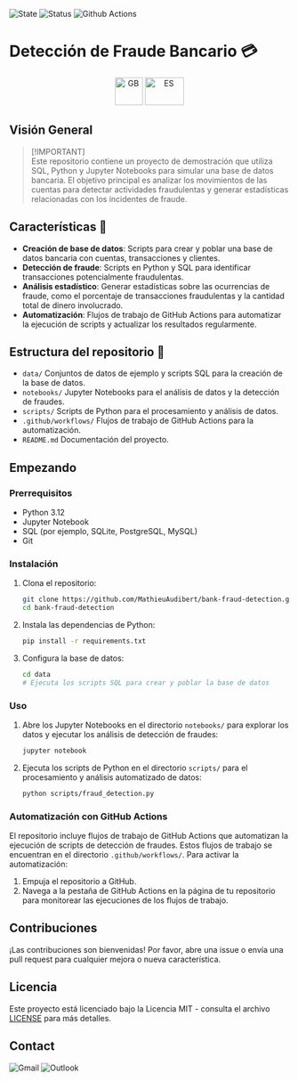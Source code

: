 ![State](https://img.shields.io/badge/State-On_Date-green)
![Status](https://img.shields.io/badge/Status-Release-green)
![Github Actions](https://img.shields.io/badge/Github_Actions-Unverified_%E2%9D%8C-red)

# Detección de Fraude Bancario 💳

<p align='center'>
    <a href="README.md"><img src="[https://upload.wikimedia.org/wikipedia/commons/thumb/8/83/Flag_of_the_United_Kingdom_%283-5%29.svg/2560px-Flag_of_the_United_Kingdom_%283-5%29.svg.png" title="GB" alt="GB" ](https://upload.wikimedia.org/wikipedia/commons/thumb/c/c3/Flag_of_France.svg/1280px-Flag_of_France.svg.png" title="FR" alt="FR")width="70" height="50"/></a> 
    <a href="README_es.md"><img src="https://upload.wikimedia.org/wikipedia/commons/thumb/9/9a/Flag_of_Spain.svg/1280px-Flag_of_Spain.svg.png" title="ES" alt="ES" width="70" height="50"/></a> 
</p>

## Visión General 
>[!IMPORTANT]\
>Este repositorio contiene un proyecto de demostración que utiliza SQL, Python y Jupyter Notebooks para simular una base de datos bancaria. El objetivo principal es analizar los movimientos de las cuentas para detectar actividades fraudulentas y generar estadísticas relacionadas con los incidentes de fraude.

## Características 💎
- **Creación de base de datos**: Scripts para crear y poblar una base de datos bancaria con cuentas, transacciones y clientes.
- **Detección de fraude**: Scripts en Python y SQL para identificar transacciones potencialmente fraudulentas.
- **Análisis estadístico**: Generar estadísticas sobre las ocurrencias de fraude, como el porcentaje de transacciones fraudulentas y la cantidad total de dinero involucrado.
- **Automatización**: Flujos de trabajo de GitHub Actions para automatizar la ejecución de scripts y actualizar los resultados regularmente.

## Estructura del repositorio 📁
- `data/` Conjuntos de datos de ejemplo y scripts SQL para la creación de la base de datos.
- `notebooks/` Jupyter Notebooks para el análisis de datos y la detección de fraudes.
- `scripts/` Scripts de Python para el procesamiento y análisis de datos.
- `.github/workflows/` Flujos de trabajo de GitHub Actions para la automatización.
- `README.md` Documentación del proyecto.

## Empezando

### Prerrequisitos
- Python 3.12
- Jupyter Notebook
- SQL (por ejemplo, SQLite, PostgreSQL, MySQL)
- Git

### Instalación
1. Clona el repositorio:
    ```bash
    git clone https://github.com/MathieuAudibert/bank-fraud-detection.git
    cd bank-fraud-detection
    ```

2. Instala las dependencias de Python:
    ```bash
    pip install -r requirements.txt
    ```

3. Configura la base de datos:
    ```bash
    cd data
    # Ejecuta los scripts SQL para crear y poblar la base de datos
    ```

### Uso

1. Abre los Jupyter Notebooks en el directorio `notebooks/` para explorar los datos y ejecutar los análisis de detección de fraudes:
    ```bash
    jupyter notebook
    ```

2. Ejecuta los scripts de Python en el directorio `scripts/` para el procesamiento y análisis automatizado de datos:
    ```bash
    python scripts/fraud_detection.py
    ```

### Automatización con GitHub Actions
El repositorio incluye flujos de trabajo de GitHub Actions que automatizan la ejecución de scripts de detección de fraudes. Estos flujos de trabajo se encuentran en el directorio `.github/workflows/`. Para activar la automatización:
1. Empuja el repositorio a GitHub.
2. Navega a la pestaña de GitHub Actions en la página de tu repositorio para monitorear las ejecuciones de los flujos de trabajo.

## Contribuciones
¡Las contribuciones son bienvenidas! Por favor, abre una issue o envía una pull request para cualquier mejora o nueva característica.

## Licencia
Este proyecto está licenciado bajo la Licencia MIT - consulta el archivo [LICENSE](LICENSE) para más detalles.

## Contact 
![Gmail](https://img.shields.io/badge/mathieu.audibert27@gmail.com-white?style=for-the-badge&logo=gmail&logoColor=white&logoSize=auto&color=C11E1E)
![Outlook](https://img.shields.io/badge/mathieu.audibert@efrei.net-white?style=for-the-badge&logo=microsoft-outlook&logoColor=white&logoSize=auto&color=0072C6)
